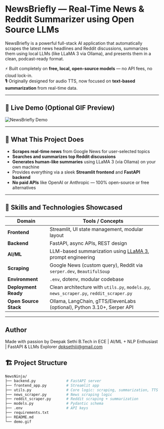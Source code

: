 # NewsBriefly — Real-Time News & Reddit Summarizer using Open Source LLMs

NewsBriefly is a powerful full-stack AI application that automatically scrapes the latest news headlines and Reddit discussions, summarizes them using local LLMs (like LLaMA 3 via Ollama), and presents them in a clean, podcast-ready format.

⚡ Built completely on **free, local, open-source models** — no API fees, no cloud lock-in.  
🎙️ Originally designed for audio TTS, now focused on **text-based summarization** from real-time data.

---

## 🚀 Live Demo (Optional GIF Preview)

![NewsBriefly Demo](Demo.gif)

---

## 📌 What This Project Does

-  **Scrapes real-time news** from Google News for user-selected topics
-  **Searches and summarizes top Reddit discussions**
-  **Generates human-like summaries** using LLaMA 3 (via Ollama) on your own machine
-  Provides everything via a sleek **Streamlit frontend** and **FastAPI backend**
-  **No paid APIs** like OpenAI or Anthropic — 100% open-source or free alternatives

---

## 🧠 Skills and Technologies Showcased

| Domain | Tools / Concepts |
|--------|------------------|
| **Frontend** | Streamlit, UI state management, modular layout |
| **Backend** | FastAPI, async APIs, REST design |
| **AI/ML** | LLM-based summarization using [LLaMA 3](https://ollama.com/library/llama3), prompt engineering |
| **Scraping** | Google News (custom query), Reddit via `serper.dev`, `BeautifulSoup` |
| **Environment** | `.env`, dotenv, modular codebase |
| **Deployment Ready** | Clean architecture with `utils.py`, `models.py`, `news_scraper.py`, `reddit_scraper.py` |
| **Open Source Stack** | Ollama, LangChain, gTTS/ElevenLabs (optional), Python 3.10+, Serper API |

---
##  Author
Made with passion by Deepak Sethi
 B.Tech in ECE | AI/ML + NLP Enthusiast | FastAPI & LLMs Explorer
 dpksethiii@gmail.com

## 🏗️ Project Structure

```bash
NewsNinja/
├── backend.py              # FastAPI server
├── frontend_app.py         # Streamlit app
├── utils.py                # Core logic: scraping, summarization, TTS
├── news_scraper.py         # News scraping logic
├── reddit_scraper.py       # Reddit scraping + summarization
├── models.py               # Pydantic schema
├── .env                    # API keys
├── requirements.txt
├── README.md
└── demo.gif

